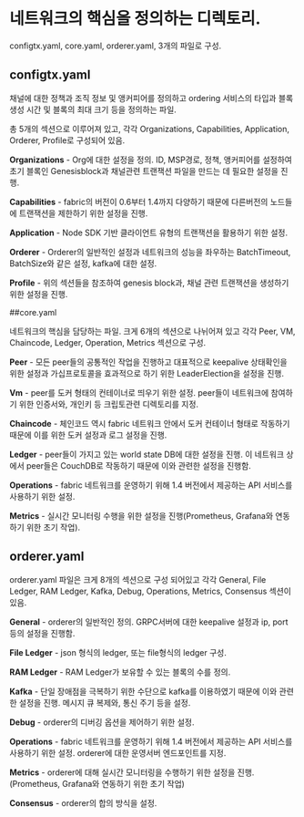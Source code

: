 # 네트워크의 핵심을 정의하는 디렉토리.

configtx.yaml, core.yaml, orderer.yaml,  3개의 파일로 구성.

## configtx.yaml

채널에 대한 정책과 조직 정보 및 앵커피어를 정의하고
ordering 서비스의 타입과 블록 생성 시간 및 블록의 최대 크기 등을 정의하는 파일.

총 5개의 섹션으로 이루어져 있고,
각각 Organizations, Capabilities, Application, Orderer, Profile로 구성되어 있음.

**Organizations** - Org에 대한 설정을 정의. ID, MSP경로, 정책, 앵커피어를 설정하여 초기 블록인 Genesisblock과 채널관련 트랜잭션 파일을 만드는 데 필요한 설정을 진행.

**Capabilities** - fabric의 버전이 0.6부터 1.4까지 다양하기 때문에 다른버전의 노드들에 트랜잭션을 제한하기 위한 설정을 진행.

**Application** - Node SDK 기반 클라이언트 유형의 트랜잭션을 활용하기 위한 설정.

**Orderer** - Orderer의 일반적인 설정과 네트워크의 성능을 좌우하는 BatchTimeout, BatchSize와 같은 설정, kafka에 대한 설정.

**Profile** - 위의 섹션들을 참조하여 genesis block과, 채널 관련 트랜잭션을 생성하기 위한 설정을 진행.

##core.yaml

네트워크의 핵심을 담당하는 파일.
크게 6개의 섹션으로 나뉘어져 있고
각각 Peer, VM, Chaincode, Ledger, Operation, Metrics 섹션으로 구성.

**Peer** - 모든 peer들의 공통적인 작업을 진행하고 대표적으로 keepalive 상태확인을 위한 설정과 가십프로토콜을 효과적으로 하기 위한 LeaderElection을 설정을 진행.

**Vm** - peer를 도커 형태의 컨테이너로 띄우기 위한 설정. peer들이 네트워크에 참여하기 위한 인증서와, 개인키 등 크립토관련 디렉토리를 지정.

**Chaincode** - 체인코드 역시 fabric 네트워크 안에서 도커 컨테이너 형태로 작동하기 때문에 이를 위한 도커 설정과 로그 설정을 진행.

**Ledger** - peer들이 가지고 있는 world state DB에 대한 설정을 진행. 이 네트워크 상에서 peer들은 CouchDB로 작동하기 때문에 이와 관련한 설정을 진행함.

**Operations** - fabric 네트워크를 운영하기 위해 1.4 버전에서 제공하는 API 서비스를 사용하기 위한 설정.

**Metrics** - 실시간 모니터링 수행을 위한 설정을 진행(Prometheus, Grafana와 연동하기 위한 초기 작업).


## orderer.yaml


orderer.yaml 파일은 크게 8개의 섹션으로 구성 되어있고
각각 General, File Ledger, RAM Ledger, Kafka, Debug, Operations, Metrics, Consensus 섹션이 있음.

**General** - orderer의 일반적인 정의. GRPC서버에 대한 keepalive 설정과 ip, port 등의 설정을 진행함.

**File Ledger** - json 형식의 ledger, 또는 file형식의 ledger 구성.

**RAM Ledger** - RAM Ledger가 보유할 수 있는 블록의 수를 정의.

**Kafka** - 단일 장애점을 극복하기 위한 수단으로 kafka를 이용하였기 때문에 이와 관련한 설정을 진행.
메시지 큐 복제와, 통신 주기 등을 설정.

**Debug** - orderer의 디버깅 옵션을 제어하기 위한 설정.

**Operations** - fabric 네트워크를 운영하기 위해 1.4 버전에서 제공하는 API 서비스를 사용하기 위한 설정.
orderer에 대한 운영서버 엔드포인트를 지정.

**Metrics** - orderer에 대해 실시간 모니터링을 수행하기 위한 설정을 진행.
(Prometheus, Grafana와 연동하기 위한 초기 작업) 

**Consensus** - orderer의 합의 방식을 설정.
